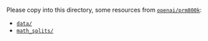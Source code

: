 Please copy into this directory, some resources from [`openai/prm800k`](https://github.com/openai/prm800k):

- [`data/`](https://github.com/openai/prm800k/tree/main/prm800k/data)
- [`math_splits/`](https://github.com/openai/prm800k/tree/main/prm800k/math_splits)